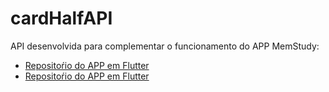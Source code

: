 # cardHalfAPI

API desenvolvida para complementar o funcionamento do APP MemStudy:
* [Repositoŕio do APP em Flutter](https://github.com/Jul10c3s4/pmovel/blob/main/README.md)
* [Repositoŕio do APP em Flutter](https://github.com/Jul10c3s4/pmovel)
